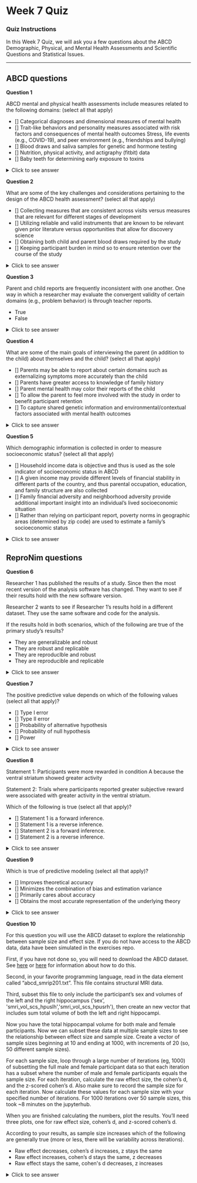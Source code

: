 # Week 7 Quiz

### Quiz Instructions

In this Week 7 Quiz, we will ask you a few questions about the ABCD Demographic, Physical, and Mental Health Assessments and Scientific Questions and Statistical Issues.

***

## ABCD questions

**Question 1**

ABCD mental and physical health assessments include measures related to the following domains: (select all that apply)

- [] Categorical diagnoses and dimensional measures of mental health
- [] Trait-like behaviors and personality measures associated with risk factors and consequences of mental health outcomes 
Stress, life events (e.g., COVID-19), and peer environment (e.g., friendships and bullying)
- [] Blood draws and saliva samples for genetic and hormone testing
- [] Nutrition, physical activity, and actigraphy (fitbit) data
- [] Baby teeth for determining early exposure to toxins

<details>
<summary>Click to see answer</summary>

- Categorical diagnoses and dimensional measures of mental health
- Trait-like behaviors and personality measures associated with risk factors and consequences of mental health outcomes 
Stress, life events (e.g., COVID-19), and peer environment (e.g., friendships and bullying)
- Blood draws and saliva samples for genetic and hormone testing
- Nutrition, physical activity, and actigraphy (fitbit) data
- Baby teeth for determining early exposure to toxins

***

</details>

**Question 2**

What are some of the key challenges and considerations pertaining to the design of the ABCD health assessment? (select all that apply)

- [] Collecting measures that are consistent across visits versus measures that are relevant for different stages of development
- [] Utilizing reliable and valid instruments that are known to be relevant given prior literature versus opportunities that allow for discovery science
- [] Obtaining both child and parent blood draws required by the study
- [] Keeping participant burden in mind so to ensure retention over the course of the study


<details>
<summary>Click to see answer</summary>

- Collecting measures that are consistent across visits versus measures that are relevant for different stages of development
- Utilizing reliable and valid instruments that are known to be relevant given prior literature versus opportunities that allow for discovery science
- Keeping participant burden in mind so to ensure retention over the course of the study

***

</details>

**Question 3**

Parent and child reports are frequently inconsistent with one another. One way in which a researcher may evaluate the convergent validity of certain domains (e.g., problem behavior) is through teacher reports.

- True
- False


<details>
<summary>Click to see answer</summary>

- True

***

</details>

**Question 4**

What are some of the main goals of interviewing the parent (in addition to the child) about themselves and the child? (select all that apply)

- [] Parents may be able to report about certain domains such as externalizing symptoms more accurately than the child
- [] Parents have greater access to knowledge of family history
- [] Parent mental health may color their reports of the child
- [] To allow the parent to feel more involved with the study in order to benefit participant retention
- [] To capture shared genetic information and environmental/contextual factors associated with mental health outcomes

<details>
<summary>Click to see answer</summary>

- Parents may be able to report about certain domains such as externalizing symptoms more accurately than the child
- Parents have greater access to knowledge of family history
- Parent mental health may color their reports of the child
- To capture shared genetic information and environmental/contextual factors associated with mental health outcomes

***

</details>

**Question 5**

Which demographic information is collected in order to measure socioeconomic status? (select all that apply)

- [] Household income data is objective and thus is used as the sole indicator of socioeconomic status in ABCD 
- [] A given income may provide different levels of financial stability in different parts of the country, and thus parental occupation, education, and family structure are also collected
- [] Family financial adversity and neighborhood adversity provide additional important insight into an individual’s lived socioeconomic situation
- [] Rather than relying on participant report, poverty norms in geographic areas (determined by zip code) are used to estimate a family’s socioeconomic status

<details>
<summary>Click to see answer</summary>

- A given income may provide different levels of financial stability in different parts of the country, and thus parental occupation, education, and family structure are also collected
- Family financial adversity and neighborhood adversity provide additional important insight into an individual’s lived socioeconomic situation

***

</details>

## ReproNim questions

**Question 6**

Researcher 1 has published the results of a study. Since then the most recent version of the analysis software has changed. They want to see if their results hold with the new software version.

Researcher 2 wants to see if Researcher 1’s results hold in a different dataset. They use the same software and code for the analysis.

If the results hold in both scenarios, which of the following are true of the primary study’s results?


- They are generalizable and robust
- They are robust and replicable
- They are reproducIble and robust 
- They are reproducible and replicable


<details>
<summary>Click to see answer</summary>

- They are robust and replicable

***

</details>

**Question 7**

The positive predictive value depends on which of the following values (select all that apply)?

- [] Type I error
- [] Type II error
- [] Probability of alternative hypothesis
- [] Probability of null hypothesis
- [] Power


<details>
<summary>Click to see answer</summary>

- Type I error
- Probability of alternative hypothesis
- Probability of null hypothesis
- Power

***

</details>

**Question 8**

Statement 1: Participants were more rewarded in condition A because the ventral striatum showed greater activity

Statement 2: Trials where participants reported greater subjective reward were associated with greater activity in the ventral striatum. 

Which of the following is true (select all that apply)?

- [] Statement 1 is a forward inference.
- [] Statement 1 is a reverse inference.
- [] Statement 2 is a forward inference.
- [] Statement 2 is a reverse inference.

<details>
<summary>Click to see answer</summary>

- Statement 1 is a reverse inference.
- Statement 2 is a forward inference.

***

</details>

**Question 9**

Which is true of predictive modeling (select all that apply)?

- [] Improves theoretical accuracy
- [] Minimizes the combination of bias and estimation variance
- [] Primarily cares about accuracy
- [] Obtains the most accurate representation of the underlying theory

<details>
<summary>Click to see answer</summary>

- Minimizes the combination of bias and estimation variance
Primarily cares about accuracy

***

</details>

**Question 10**

For this question you will use the ABCD dataset to explore the relationship between sample size and effect size. If you do not have access to the ABCD data, data have been simulated in the exercises repo.

First, if you have not done so, you will need to download the ABCD dataset. See [here](https://docs.google.com/document/d/1q8Tzm__Ead_oybJxdQdMR-IcvPPdeyFCq1OEXDLb8wk/edit#heading=h.tep60nzg7x89) or [here](https://github.com/ABCD-ReproNim/exercises/blob/main/break/viewABCD.md) for information about how to do this.

Second, in your favorite programming language, read in the data element called “abcd_smrip201.txt”. This file contains structural MRI data. 

Third, subset this file to only include the participant’s sex and volumes of the left and the right hippocampus (‘sex’, 'smri_vol_scs_hpuslh','smri_vol_scs_hpusrh'), then create an new vector that includes sum total volume of both the left and right hippocampi. 

Now you have the total hippocampal volume for both male and female participants. Now we can subset these data at multiple sample sizes to see the relationship between effect size and sample size. Create a vector of sample sizes beginning at 10 and ending at 1000, with increments of 20 (so, 50 different sample sizes). 

For each sample size, loop through a large number of iterations (eg, 1000) of subsetting the full male and female participant data so that each iteration has a subset where the number of male and female participants equals the sample size. For each iteration, calculate the raw effect size, the cohen’s d, and the z-scored cohen’s d. Also make sure to record the sample size for each iteration. Now calculate these values for each sample size with your specified number of iterations. For 1000 iterations over 50 sample sizes, this took ~8 minutes on the jupyterhub.

When you are finished calculating the numbers, plot the results. You’ll need three plots, one for raw effect size, cohen’s d, and z-scored cohen’s d.

According to your results, as sample size increases which of the following are generally true (more or less, there will be variability across iterations).

- Raw effect decreases, cohen’s d increases, z stays the same
- Raw effect increases, cohen’s d stays the same, z decreases
- Raw effect stays the same, cohen's d decreases, z increases

<details>
<summary>Click to see answer</summary>

- Raw effect stays the same, cohen's d decreases, z increases

</details>